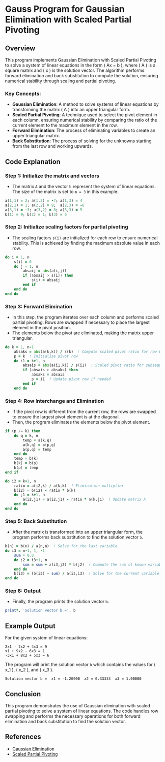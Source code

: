 # Gauss Program for Gaussian Elimination with Scaled Partial Pivoting

## Overview
This program implements Gaussian Elimination with Scaled Partial Pivoting to solve a system of linear equations in the form \( Ax = b \), where \( A \) is a square matrix and \( x \) is the solution vector. The algorithm performs forward elimination and back substitution to compute the solution, ensuring numerical stability through scaling and partial pivoting.

### Key Concepts:
- **Gaussian Elimination**: A method to solve systems of linear equations by transforming the matrix \( A \) into an upper triangular form.
- **Scaled Partial Pivoting**: A technique used to select the pivot element in each column, ensuring numerical stability by comparing the ratio of the current element to the maximum element in the row.
- **Forward Elimination**: The process of eliminating variables to create an upper triangular matrix.
- **Back Substitution**: The process of solving for the unknowns starting from the last row and working upwards.

## Code Explanation

### Step 1: Initialize the matrix and vectors
- The matrix `A` and the vector `b` represent the system of linear equations. The size of the matrix is set to `n = 3` in this example.

```fortran
a(1,1) = 2; a(1,2) = -7; a(1,3) = 4
a(2,1) = 1; a(2,2) = 9;  a(2,3) = -6
a(3,1) = -3; a(3,2) = 8; a(3,3) = 5
b(1) = 9; b(2) = 1; b(3) = 6
```

### Step 2: Initialize scaling factors for partial pivoting
- The scaling factors `s(i)` are initialized for each row to ensure numerical stability. This is achieved by finding the maximum absolute value in each row.

```fortran
do i = 1, n
    s(i) = 0
    do j = 1, n
        absaij = abs(a(i,j))
        if (absaij > s(i)) then
            s(i) = absaij
        end if
    end do
end do
```

### Step 3: Forward Elimination
- In this step, the program iterates over each column and performs scaled partial pivoting. Rows are swapped if necessary to place the largest element in the pivot position.
- The elements below the pivot are eliminated, making the matrix upper triangular.

```fortran
do k = 1, n-1
    absaks = abs(a(k,k)) / s(k)  ! Compute scaled pivot ratio for row k
    p = k  ! Initialize pivot row
    do i1 = k+1, n
        absais = abs(a(i1,k)) / s(i1)  ! Scaled pivot ratio for subsequent rows
        if (absais > absaks) then
            absaks = absais
            p = i1  ! Update pivot row if needed
        end if
    end do
```

### Step 4: Row Interchange and Elimination
- If the pivot row is different from the current row, the rows are swapped to ensure the largest pivot element is at the diagonal.
- Then, the program eliminates the elements below the pivot element.

```fortran
if (p /= k) then
    do q = k, n
        temp = a(k,q)
        a(k,q) = a(p,q)
        a(p,q) = temp
    end do
    temp = b(k)
    b(k) = b(p)
    b(p) = temp
end if

do i2 = k+1, n
    ratio = a(i2,k) / a(k,k)  ! Elimination multiplier
    b(i2) = b(i2) - ratio * b(k)
    do j1 = k+1, n
        a(i2,j1) = a(i2,j1) - ratio * a(k,j1)  ! Update matrix A
    end do
end do
```

### Step 5: Back Substitution
- After the matrix is transformed into an upper triangular form, the program performs back substitution to find the solution vector `b`.

```fortran
b(n) = b(n) / a(n,n)  ! Solve for the last variable
do i3 = n-1, 1, -1
    sum = 0.0
    do j2 = i3+1, n
        sum = sum + a(i3,j2) * b(j2)  ! Compute the sum of known variables
    end do
    b(i3) = (b(i3) - sum) / a(i3,i3)  ! Solve for the current variable
end do
```

### Step 6: Output
- Finally, the program prints the solution vector `b`.

```fortran
print*, 'Solution vector b =', b
```

## Example Output

For the given system of linear equations:
```
2x1 - 7x2 + 4x3 = 9
x1 + 9x2 - 6x3 = 1
-3x1 + 8x2 + 5x3 = 6
```

The program will print the solution vector `b` which contains the values for \( x_1 \), \( x_2 \), and \( x_3 \).

```
Solution vector b =  x1 = -1.20000  x2 = 0.33333  x3 = 1.00000
```

## Conclusion
This program demonstrates the use of Gaussian elimination with scaled partial pivoting to solve a system of linear equations. The code handles row swapping and performs the necessary operations for both forward elimination and back substitution to find the solution vector.

## References
- [Gaussian Elimination](https://en.wikipedia.org/wiki/Gaussian_elimination)
- [Scaled Partial Pivoting](https://en.wikipedia.org/wiki/Partial_pivoting)
```








